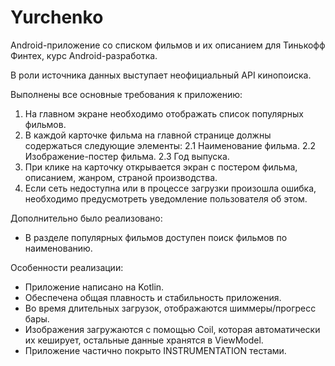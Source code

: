 # Yurchenko

Android-приложение со списком фильмов и их описанием для Тинькофф Финтех, курс Android-разработка.

В роли источника данных выступает неофициальный API кинопоиска.

Выполнены все основные требования к приложению: 
1. На главном экране необходимо отображать список популярных фильмов.
2. В каждой карточке фильма на главной странице должны содержаться следующие элементы:
  2.1 Наименование фильма.
  2.2 Изображение-постер фильма.
  2.3 Год выпуска.
3. При клике на карточку открывается экран с постером фильма, описанием, жанром, страной 
производства.
4. Если сеть недоступна или в процессе загрузки произошла ошибка, необходимо предусмотреть 
уведомление пользователя об этом.

Дополнительно было реализовано:
- В разделе популярных фильмов доступен поиск фильмов по наименованию.

Особенности реализации:
- Приложение написано на Kotlin.
- Обеспечена общая плавность и стабильность приложения.
- Во время длительных загрузок, отображаются шиммеры/прогресс бары.
- Изображения загружаются с помощью Coil, которая автоматически их кеширует, 
остальные данные хранятся в ViewModel.
- Приложение частично покрыто INSTRUMENTATION тестами.
